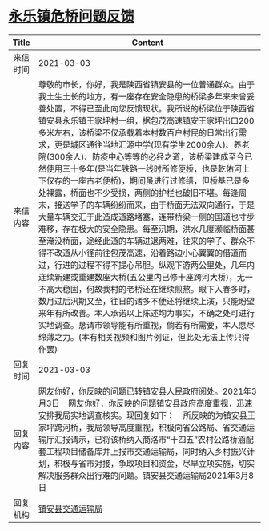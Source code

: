 # <a href="http://www.shangluo.gov.cn/zmhd/ldxxxx.jsp?urltype=leadermail.LeaderMailContentUrl&wbtreeid=1112&leadermailid=6982">永乐镇危桥问题反馈</a>
| Title |                                                                                                                                                                                                                                                                                                         Content                                                                                                                                                                                                                                                                                                          |
|:-----:|--------------------------------------------------------------------------------------------------------------------------------------------------------------------------------------------------------------------------------------------------------------------------------------------------------------------------------------------------------------------------------------------------------------------------------------------------------------------------------------------------------------------------------------------------------------------------------------------------------------------------|
| 来信时间  | 2021-03-03                                                                                                                                                                                                                                                                                                                                                                                                                                                                                                                                                                                                               |
| 来信内容  | 尊敬的市长，你好，我是陕西省镇安县的一位普通群众。由于我土生土长的地方，有一座存在安全隐患的桥梁多年来未曾妥善处置，不得已至此向您反馈现状。我所说的桥梁位于陕西省镇安县永乐镇王家坪村一组，据包茂高速镇安王家坪出口200多米左右，该桥梁不仅承载着本村数百户村民的日常出行需求，更是城区通往当地汇源中学(现有学生2000余人)、养老院(300余人)、防疫中心等等的必经之道，该桥梁建成至今已然使用三十多年(是当年铁路一线时所修便桥，也是乾佑河上下仅存的一座古老便桥)，期间虽进行过修缮，但桥基已是多处裸露，桥面也不少受损，两侧的护栏也破旧不堪。每逢周末，接送学子的车辆纷纷而来，由于桥面无法双向通行，于是大量车辆交汇于此造成道路堵塞，连带桥梁一侧的国道也寸步难移，存在极大的安全隐患。每至汛期，洪水几度濒临桥面甚至淹没桥面，途经此道的车辆进退两难，往来的学子、群众不得不改道从小径前往包茂高速，沿着路边小心翼翼的借道而过，行进的过程不得不提心吊胆。纵观下游两公里处，几年内连续新建或重建数座大桥(五公里内已修十座跨河大桥)，无一不高大稳固，何故我村的老桥还在继续煎熬。眼下入春多时，数月过后汛期又至，往日的诸多不便还将继续上演，只能盼望来年有所改善。本人承诺以上陈述均为事实，不确之处可进行实地调查。恳请市领导能有所重视，倘若有所需要，本人愿尽绵薄之力。(本有相关视频和图片例证，但此处无法上传只得作罢) |
| 回复时间  | 2021-03-03                                                                                                                                                                                                                                                                                                                                                                                                                                                                                                                                                                                                               |
| 回复内容  | 网友你好，你反映的问题已转镇安县人民政府阅处。2021年3月3日    网友你好，你反映的问题镇安县政府高度重视，迅速安排我局实地调查核实。现回复如下：    所反映的为镇安县王家坪跨河桥，我局领导高度重视，积极向省公路局、省交通运输厅汇报请示，已将该桥纳入商洛市“十四五”农村公路桥涵配套工程项目储备库并上报市交通运输局，同时纳入乡村振兴计划，积极与省市对接，争取项目和资金，尽早立项实施，切实解决服务群众出行难的问题。镇安县交通运输局2021年3月8日                                                                                                                                                                                                                                                                                                                                                                                     |
| 回复机构  | <a href="../../categories/agencies/镇安县交通运输局.md">镇安县交通运输局</a>                                                                                                                                                                                                                                                                                                                                                                                                                                                                                                                                                             |